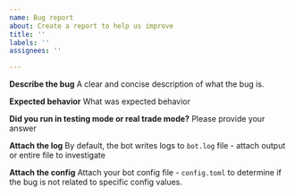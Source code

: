 ```yaml
---
name: Bug report
about: Create a report to help us improve
title: ''
labels: ''
assignees: ''

---
```


**Describe the bug**
A clear and concise description of what the bug is.

**Expected behavior**
What was expected behavior

**Did you run in testing mode or real trade mode?**
Please provide your answer

**Attach the log**
By default, the bot writes logs to `bot.log` file - attach output or entire file to investigate

**Attach the config**
Attach your bot config file - `config.toml` to determine if the bug is not related to specific config values.
